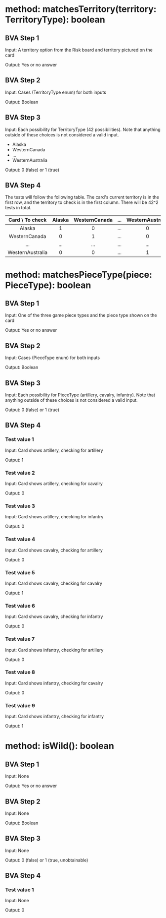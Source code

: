 # method: matchesTerritory(territory: TerritoryType): boolean

## BVA Step 1
Input: A territory option from the Risk board and territory pictured on the card

Output: Yes or no answer

## BVA Step 2
Input: Cases (TerritoryType enum) for both inputs

Output: Boolean

## BVA Step 3
Input: Each possibility for TerritoryType (42 possibilities). Note that anything outside of these choices is not considered a valid input.
- Alaska
- WesternCanada
- ...
- WesternAustralia

Output: 0 (false) or 1 (true)

## BVA Step 4
The tests will follow the following table. The card's current territory is in the first row, and the territory to check is in the first column. There will be 42^2 tests in total.

|   Card \ To check    | Alaska | WesternCanada | ... | WesternAustralia |
|:--------------------:|:------:|:-------------:|:---:|:----------------:|
|        Alaska        |   1    |       0       | ... |        0         |
|    WesternCanada     |   0    |       1       | ... |        0         |
|         ...          |  ...   |      ...      | ... |       ...        |
|   WesternAustralia   |   0    |       0       | ... |        1         |


# method: matchesPieceType(piece: PieceType): boolean

## BVA Step 1
Input: One of the three game piece types and the piece type shown on the card

Output: Yes or no answer

## BVA Step 2
Input: Cases (PieceType enum) for both inputs

Output: Boolean

## BVA Step 3
Input: Each possibility for PieceType (artillery, cavalry, infantry). Note that anything outside of these choices is not considered a valid input.

Output: 0 (false) or 1 (true)

## BVA Step 4
### Test value 1
Input: Card shows artillery, checking for artillery

Output: 1
### Test value 2
Input: Card shows artillery, checking for cavalry

Output: 0
### Test value 3
Input: Card shows artillery, checking for infantry

Output: 0
### Test value 4
Input: Card shows cavalry, checking for artillery

Output: 0
### Test value 5
Input: Card shows cavalry, checking for cavalry

Output: 1
### Test value 6
Input: Card shows cavalry, checking for infantry

Output: 0
### Test value 7
Input: Card shows infantry, checking for artillery

Output: 0
### Test value 8
Input: Card shows infantry, checking for cavalry

Output: 0
### Test value 9
Input: Card shows infantry, checking for infantry

Output: 1

# method: isWild(): boolean

## BVA Step 1
Input: None

Output: Yes or no answer

## BVA Step 2
Input: None

Output: Boolean

## BVA Step 3
Input: None

Output: 0 (false) or 1 (true, unobtainable)

## BVA Step 4
### Test value 1
Input: None

Output: 0

